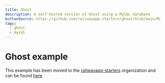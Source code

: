 ```yaml
---
title: Ghost
description: A self-hosted version of Ghost using a MySQL database
buttonSource: https://github.com/railwayapp-starters/ghost/blob/main/README.md
tags:
  - ghost
  - mysql
---
```


# Ghost example

This example has been moved to the [railwayapp-starters](https://github.com/railwayapp-starters) organization and can be found [here](https://github.com/railwayapp-starters/ghost).
